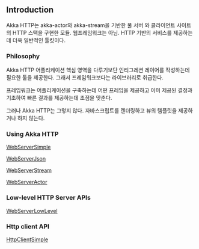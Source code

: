 ## Introduction 

Akka HTTP는 akka-actor와 akka-stream을 기반한 풀 서버 와 클라이언트 사이트의 HTTP 스택을 구현한 모듈. 웹프레임워크는 아님. HTTP 기반의 서비스를 제공하는데 더욱 일반적인 툴킷이다.

### Philosophy

Akka HTTP 어플리케이션 핵심 영역을 다루기보단 인티그레션 레이어를 작성하는데 필요한 툴을 제공한다. 그래서 프레임워크보다는 라이브러리로 취급한다.

프레임워크는 어플리케이션을 구축하는데 어떤 프레임을 제공하고 이미 제공된 결정과 기초하여 빠른 결과를 제공하는데 초점을 맞춘다. 

그러나 Akka HTTP는 그렇지 않다. 자바스크립트를 렌더링하고 뷰의 템플릿을 제공하거나 하지 않는다.

### Using Akka HTTP

[WebServerSimple](/src/main/scala/http/ch01/WebServerSimple.scala)

[WebServerJson](/src/main/scala/http/ch01/WebServerJson.scala)

[WebServerStream](/src/main/scala/http/ch01/WebServerStream.scala)

[WebServerActor](/src/main/scala/http/ch01/WebServerActor.scala)

### Low-level HTTP Server APIs

[WebServerLowLevel](/src/main/scala/http/ch01/WebServerLowLevel.scala)

### Http client API

[HttpClientSimple](/src/main/scala/http/ch01/HttpClientSimple.scala)